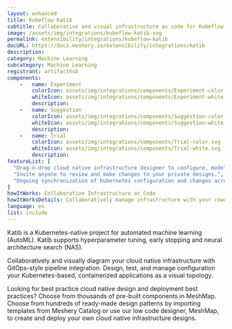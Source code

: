 ```yaml
---
layout: enhanced
title: Kubeflow Katib
subtitle: Collaborative and visual infrastructure as code for Kubeflow Katib
image: /assets/img/integrations/kubeflow-katib.svg
permalink: extensibility/integrations/kubeflow-katib
docURL: https://docs.meshery.io/extensibility/integrations/katib
description: 
category: Machine Learning
subcategory: Machine Learning
registrant: artifacthub
components: 
	-	name: Experiment
		colorIcon: assets/img/integrations/components/Experiment-color.svg
		whiteIcon: assets/img/integrations/components/Experiment-white.svg
		description: 
	-	name: Suggestion
		colorIcon: assets/img/integrations/components/Suggestion-color.svg
		whiteIcon: assets/img/integrations/components/Suggestion-white.svg
		description: 
	-	name: Trial
		colorIcon: assets/img/integrations/components/Trial-color.svg
		whiteIcon: assets/img/integrations/components/Trial-white.svg
		description: 
featureList: [
  "Drag-n-drop cloud native infrastructure designer to configure, model, and deploy your workloads.",
  "Invite anyone to review and make changes to your private designs.",
  "Ongoing synchronization of Kubernetes configuration and changes across any number of clusters."
]
howItWorks: Collaborative Infrastructure as Code
howItWorksDetails: Collaboratively manage infrastructure with your coworkers synchronously sharing the same designs.
language: en
list: include
---
```

<p>
Katib is a Kubernetes-native project for automated machine learning (AutoML). Katib supports hyperparameter tuning, early stopping and neural architecture search (NAS).
</p>
<p>
    Collaboratively and visually diagram your cloud native infrastructure with GitOps-style pipeline integration. Design, test, and manage configuration your Kubernetes-based, containerized applications as a visual topology.
</p>
<p>
    Looking for best practice cloud native design and deployment best practices? Choose from thousands of pre-built components in MeshMap. Choose from hundreds of ready-made design patterns by importing templates from Meshery Catalog or use our low code designer, MeshMap, to create and deploy your own cloud native infrastructure designs.
</p>
